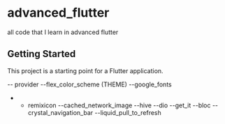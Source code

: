 # advanced_flutter

all code that I learn in advanced flutter

## Getting Started

This project is a starting point for a Flutter application.

-- provider
--flex_color_scheme (THEME)
--google_fonts
- - remixicon
--cached_network_image
--hive
--dio
--get_it
--bloc
--crystal_navigation_bar
--liquid_pull_to_refresh
